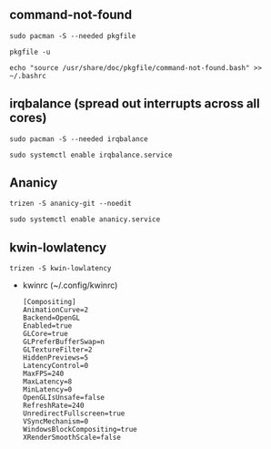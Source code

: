 ## command-not-found
```
sudo pacman -S --needed pkgfile

pkgfile -u

echo "source /usr/share/doc/pkgfile/command-not-found.bash" >> ~/.bashrc
```
## irqbalance (spread out interrupts across all cores)
```
sudo pacman -S --needed irqbalance

sudo systemctl enable irqbalance.service
```

## Ananicy
```
trizen -S ananicy-git --noedit

sudo systemctl enable ananicy.service
```

## kwin-lowlatency 
```
trizen -S kwin-lowlatency
```
- kwinrc (~/.config/kwinrc)
    ```
    [Compositing]
    AnimationCurve=2
    Backend=OpenGL
    Enabled=true
    GLCore=true
    GLPreferBufferSwap=n
    GLTextureFilter=2
    HiddenPreviews=5
    LatencyControl=0
    MaxFPS=240
    MaxLatency=8
    MinLatency=0
    OpenGLIsUnsafe=false
    RefreshRate=240
    UnredirectFullscreen=true
    VSyncMechanism=0
    WindowsBlockCompositing=true
    XRenderSmoothScale=false
    ```
## 